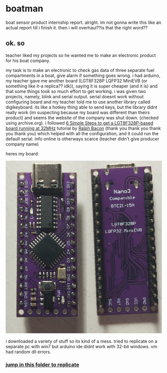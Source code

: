 # boatman
boat sensor product internship report.
alright. im not gonna write this like an actual report till i finish it. then i will overhaul??is that the right word??

## ok. so

teacher liked my projects so he wanted me to make an electronic product for his boat company.

my task is to make an electronic to check gas data of three separate fuel compartments in a boat, give alarm if something goes wrong. i had arduino, my teacher gave me another board (LGT8F328P LQFP32 MiniEVB (or something like it-a replica?? idk)), saying it is super cheaper (and it is) and that some things took so much effort to get working. i was given two projects, namely, blink and serial output. serial doesnt work without configuring board and my teacher told me to use another library called digikeyboard. its like a hotkey thing able to send keys, but the library didnt really work (im suspecting because my board was different than theirs product) and seems the website of the company was shut down. (checked using archive.org). i followed [6 Simple Steps to get a LGT8F328P-based board running at 32MHz](https://github.com/RalphBacon/LGT8F328P-Arduino-Clone-Chip-ATMega328P?tab=readme-ov-file#6-simple-steps-to-get-a-lgt8f328p-based-board-running-at-32mhz) tutorial by [Ralph Bacon](https://github.com/RalphBacon) (thank you thank you thank you thank you) which helped with all the configuration, and it could run the default serial. info online is otherways scarce (teacher didn't give producer company name)

heres my board:

![[boardpic]](theboard.jpg)

i downloaded a variety of stuff so its kind of a mess. tried to replicate on a separate pc with win7 but arduino ide didnt work with 32-bit windows. vm had random dll errors.

### [jump in this folder to replicate](https://github.com/7-5/boatman/tree/main/extra)
